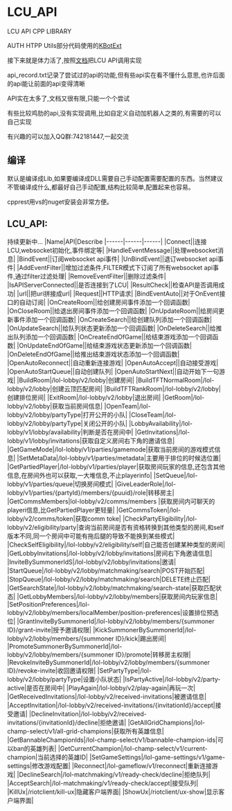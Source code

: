 # LCU_API
LCU API CPP LIBRARY

AUTH HTPP Utils部分代码使用的[KBotExt](https://github.com/KebsCS/KBotExt)

接下来就是体力活了,按照[文档](https://www.mingweisamuel.com/lcu-schema/tool/#/)把LCU API调用实现

api_record.txt记录了尝试过的api的功能,但有些api实在看不懂什么意思,也许后面的api能让前面的api变得清晰

API实在太多了,文档又很有限,只能一个个尝试

有些比较鸡肋的api,没有实现调用,比如自定义自动加机器人之类的,有需要的可以自己实现

有兴趣的可以加入QQ群:742181447,一起交流

## 编译
默认是编译成Lib,如果要编译成DLL需要自己手动配置需要配置的东西。当然建议不管编译成什么,都最好自己手动配置,结构比较简单,配置起来也容易。

cpprest用vs的nuget安装会非常方便。

## LCU_API:
持续更新中...
|Name|API|Describe
|------|------|------|
|Connect||连接LCU,websocket初始化,事件绑定等|
|HandleEventMessage||处理websocket消息|
|BindEvent||订阅websocket api事件|
|UnBindEvent||退订websocket api事件|
|AddEventFilter||增加过滤条件,FILTER模式下订阅了所有websocket api事件,通过filter过滤处理|
|RemoveEventFilter||删除过滤条件|
|IsAPIServerConnected||是否连接到了LCU|
|ResultCheck||检查API是否调用成功|
|url||把uri拼接成url|
|Request||HTTP请求|
|BindEventAuto||对于OnEvent接口的自动订阅|
|OnCreateRoom||给创建房间事件添加一个回调函数|
|OnCloseRoom||给退出房间事件添加一个回调函数|
|OnUpdateRoom||给房间更新事件添加一个回调函数|
|OnCreateSearch||给创建队列添加一个回调函数|
|OnUpdateSearch||给队列状态更新添加一个回调函数|
|OnDeleteSearch||给推出队列添加一个回调函数|
|OnCreateEndOfGame||给结束游戏添加一个回调函数|
|OnUpdateEndOfGame||给结束游戏状态更新添加一个回调函数|
|OnDeleteEndOfGame||给推出结束游戏状态添加一个回调函数|
|OpenAutoReconnect||自动重新连接游戏|
|OpenAutoAccept||自动接受游戏|
|OpenAutoStartQueue||自动创建队列|
|OpenAutoStartNext||自动开始下一句游戏|
|BuildRoom|/lol-lobby/v2/lobby|创建房间|
|BuildTFTNormalRoom|/lol-lobby/v2/lobby|创建云顶匹配房间|
|BuildTFTRankRoom|/lol-lobby/v2/lobby|创建排位房间|
|ExitRoom|/lol-lobby/v2/lobby|退出房间|
|GetRoom|/lol-lobby/v2/lobby|获取当前房间信息|
|OpenTeam|/lol-lobby/v2/lobby/partyType|打开公开的小队|
|CloseTeam|/lol-lobby/v2/lobby/partyType|关闭公开的小队|
|LobbyAvailability|/lol-lobby/v1/lobby/availability|判断是否在房间中|
|GetInvitations|/lol-lobby/v1/lobby/invitations|获取自定义房间右下角的邀请信息|
|GetGameMode|/lol-lobby/v1/parties/gamemode|获取当前房间的游戏模式信息|
|SetMetaData|/lol-lobby/v1/parties/metadata|主要用于排位的时候选位置|
|GetPartiedPlayer|/lol-lobby/v1/parties/player|获取房间玩家的信息,还包含其他信息,在房间外也可以获取,一大堆信息,不止playerinfo|
|SetQueue|/lol-lobby/v1/parties/queue|切换房间模式|
|GiveLeaderRole|/lol-lobby/v1/parties/{partyId}/members/{puuid}/role|转移房主|
|GetCommsMembers|lol-lobby/v2/comms/members |获取房间内可聊天的playeri信息,比GetPartiedPlayer更轻量|
|GetCommsToken|/lol-lobby/v2/comms/token|获取comm toke|
|CheckPartyEligibility|/lol-lobby/v2/eligibility/party|查询当前房间是否有资格转换到其他类型的房间,和self版本不同,同一个房间中可能有拖后腿的导致不能换到某些模式|
|CheckSelfEligibility|/lol-lobby/v2/eligibility/self|自己能否创建某种类型的房间|
|GetLobbyInvitations|/lol-lobby/v2/lobby/invitations|房间右下角邀请信息|
|InviteBySummonerIdS|/lol-lobby/v2/lobby/invitations|邀请|
|StartQueue|/lol-lobby/v2/lobby/matchmaking/search|POST开始匹配|
|StopQueue|/lol-lobby/v2/lobby/matchmaking/search|DELETE终止匹配|
|GetSearchState|/lol-lobby/v2/lobby/matchmaking/search-state|获取匹配状态|
|GetLobbyMembers|/lol-lobby/v2/lobby/members|获取房间内玩家信息|
|SetPositionPreferences|/lol-lobby/v2/lobby/members/localMember/position-preferences|设置排位预选位|
|GrantInviteBySummonerId|/lol-lobby/v2/lobby/members/{summoner ID}/grant-invite|授予邀请权限|
|KickSummonerBySummonerId|/lol-lobby/v2/lobby/members/{summoner ID}/kick|踢出房间|
|PromoteSummonerBySummonerId|/lol-lobby/v2/lobby/members/{summoner ID}/promote|转移房主权限|
|RevokeInviteBySummonerId|/lol-lobby/v2/lobby/members/{summoner ID}/revoke-invite|收回邀请权限|
|SetPartyType|/lol-lobby/v2/lobby/partyType|设置小队状态|
|IsPartyActive|/lol-lobby/v2/party-active|是否在房间中|
|PlayAgain|/lol-lobby/v2/play-again|再玩一次|
|GetReceivedInvitations|/lol-lobby/v2/received-invitations|被邀请信息|
|AcceptInvitation|/lol-lobby/v2/received-invitations/{invitationId}/accept|接受邀请|
|DeclineInvitation|/lol-lobby/v2/received-invitations/{invitationId}/decline|拒绝邀请|
|GetAllGridChampions|/lol-champ-select/v1/all-grid-champions|获取所有英雄信息|
|GetBannableChampionIds|/lol-champ-select/v1/bannable-champion-ids|可以ban的英雄列表|
|GetCurrentChampion|/lol-champ-select/v1/current-champion|当前选择的英雄ID|
|SetGameSettings|/lol-game-settings/v1/game-settings|修改游戏配置|
|Reconnect|/lol-gameflow/v1/reconnect|重新连接游戏|
|DeclineSearch|/lol-matchmaking/v1/ready-check/decline|拒绝队列|
|AcceptSearch|/lol-matchmaking/v1/ready-check/accept|接受队列|
|KillUx|/riotclient/kill-ux|隐藏客户端界面|
|ShowUx|/riotclient/ux-show|显示客户端界面|
